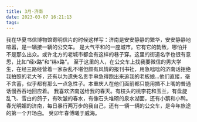 ```yaml
---
title: 3月·济南
date: 2023-03-07 16:21:13
tags:
---
```

我在华夏书信博物馆寄明信片的时候这样写：济南是安安静静的繁华，安安静静地喧嚣，是一辆接一辆的公交车。  是大气平和的一座城市。它有它的韵致，哪怕并不是那么出众。或许北方的老城市都会有这样的巷子穿。这里的街道名字也很有意思，比如“经x路”和“纬x路”。  至于这里的人，在公交车上找我要微信的男大学生，在经三路经营着一家杂乱不堪但颇有风情的报刊书社，用急咄咄的济南话拒绝我拍照的老大爷，还有以为遗失名贵手串急得跑出来追我的老板娘...他们直接，毫不含蓄，似乎都有那么一点急性子。本重庆人在他们面前都只能用插不上嘴的普通话慢吞吞地回应着。  我喜欢济南送给我的春天。有枝头的桃李花和玉兰，有盘旋乱飞、雪白的鸽子，有吹皱的春水，有像石头堆砌的泉水湖面，还有小鹅和小鸭。春光明媚的济南，每日暴行两万步的我自己，还有一辆一辆的公交车，是今年旅途的第一个开场白。  癸卯年春傅曦于威海。

